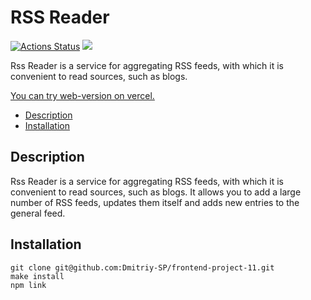 # RSS Reader

[![Actions Status](https://github.com/Dmitriy-SP/frontend-project-11/workflows/hexlet-check/badge.svg)](https://github.com/Dmitriy-SP/frontend-project-11/actions)
<a href="https://codeclimate.com/github/Dmitriy-SP/frontend-project-11/maintainability"><img src="https://api.codeclimate.com/v1/badges/a19e4fcf907f8493a4c1/maintainability" /></a>

<p>Rss Reader is a service for aggregating RSS feeds, with which it is convenient to read sources, such as blogs.</p>
<a href="https://frontend-project-11-inky.vercel.app/">You can try web-version on vercel.</a>

- [Description](#Description)
- [Installation](#Installation)

## Description

Rss Reader is a service for aggregating RSS feeds, with which it is convenient to read sources, such as blogs.
It allows you to add a large number of RSS feeds, updates them itself and adds new entries to the general feed.

## Installation

```
git clone git@github.com:Dmitriy-SP/frontend-project-11.git
make install
npm link
```
